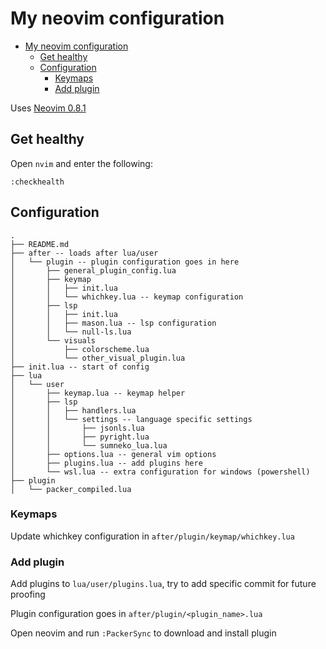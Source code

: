 # My neovim configuration

<!--toc:start-->
- [My neovim configuration](#my-neovim-configuration)
  - [Get healthy](#get-healthy)
  - [Configuration](#configuration)
    - [Keymaps](#keymaps)
    - [Add plugin](#add-plugin)
<!--toc:end-->

Uses [Neovim 0.8.1](https://github.com/neovim/neovim/releases/tag/v0.8.1)

## Get healthy

Open `nvim` and enter the following:

```
:checkhealth
```

## Configuration

```
.
├── README.md
├── after -- loads after lua/user
│   └── plugin -- plugin configuration goes in here
│       ├── general_plugin_config.lua
│       ├── keymap
│       │   ├── init.lua
│       │   └── whichkey.lua -- keymap configuration
│       ├── lsp
│       │   ├── init.lua
│       │   ├── mason.lua -- lsp configuration
│       │   └── null-ls.lua
│       └── visuals
│           ├── colorscheme.lua
│           └── other_visual_plugin.lua
├── init.lua -- start of config
├── lua
│   └── user
│       ├── keymap.lua -- keymap helper
│       ├── lsp
│       │   ├── handlers.lua
│       │   └── settings -- language specific settings
│       │       ├── jsonls.lua
│       │       ├── pyright.lua
│       │       └── sumneko_lua.lua
│       ├── options.lua -- general vim options
│       ├── plugins.lua -- add plugins here
│       └── wsl.lua -- extra configuration for windows (powershell)
├── plugin
│   └── packer_compiled.lua

```

### Keymaps

Update whichkey configuration in `after/plugin/keymap/whichkey.lua`

### Add plugin

Add plugins to `lua/user/plugins.lua`, try to add specific commit for future proofing

Plugin configuration goes in `after/plugin/<plugin_name>.lua`

Open neovim and run `:PackerSync` to download and install plugin
